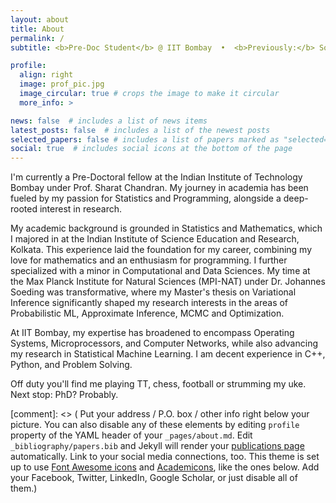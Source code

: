 ```yaml
---
layout: about
title: About
permalink: /
subtitle: <b>Pre-Doc Student</b> @ IIT Bombay  •  <b>Previously:</b> Soeding Lab<a href='https://www.mpinat.mpg.de/soeding'> @ MPI-NAT Goettingen</a> | <a href='https://www.iiserkol.ac.in/'>IISER Kolkata</a>

profile:
  align: right
  image: prof_pic.jpg
  image_circular: true # crops the image to make it circular
  more_info: >

news: false  # includes a list of news items
latest_posts: false  # includes a list of the newest posts
selected_papers: false # includes a list of papers marked as "selected={true}"
social: true  # includes social icons at the bottom of the page
---
```


I'm currently a Pre-Doctoral fellow at the Indian Institute of Technology Bombay under Prof. Sharat Chandran. My journey in academia has been fueled by my passion for Statistics and Programming, alongside a deep-rooted interest in research.

My academic background is grounded in Statistics and Mathematics, which I majored in at the Indian Institute of Science Education and Research, Kolkata. This experience laid the foundation for my career, combining my love for mathematics and an enthusiasm for programming. I further specialized with a minor in Computational and Data Sciences. My time at the Max Planck Institute for Natural Sciences (MPI-NAT) under Dr. Johannes Soeding was transformative, where my Master's thesis on Variational Inference significantly shaped my research interests in the areas of Probabilistic ML, Approximate Inference, MCMC and Optimization.

At IIT Bombay, my expertise has broadened to encompass Operating Systems, Microprocessors, and Computer Networks, while also advancing my research in Statistical Machine Learning. I am decent experience in C++, Python, and Problem Solving. 

Off duty you'll find me playing TT, chess, football or strumming my uke. Next stop: PhD? Probably.

[comment]: <> ( Put your address / P.O. box / other info right below your picture. You can also disable any of these elements by editing `profile` property of the YAML header of your `_pages/about.md`. Edit `_bibliography/papers.bib` and Jekyll will render your [publications page](/al-folio/publications/) automatically. Link to your social media connections, too. This theme is set up to use [Font Awesome icons](http://fortawesome.github.io/Font-Awesome/) and [Academicons](https://jpswalsh.github.io/academicons/), like the ones below. Add your Facebook, Twitter, LinkedIn, Google Scholar, or just disable all of them.)